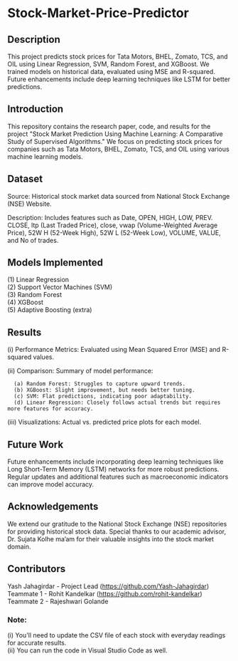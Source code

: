 # Stock-Market-Price-Predictor
## Description

This project predicts stock prices for Tata Motors, BHEL, Zomato, TCS, and OIL using Linear Regression, SVM, Random Forest, and XGBoost. We trained models on historical data, evaluated using MSE and R-squared. Future enhancements include deep learning techniques like LSTM for better predictions.

## Introduction

This repository contains the research paper, code, and results for the project "Stock Market Prediction Using Machine Learning: A Comparative Study of Supervised Algorithms." We focus on predicting stock prices for companies such as Tata Motors, BHEL, Zomato, TCS, and OIL using various machine learning models.

## Dataset

Source: Historical stock market data sourced from National Stock Exchange (NSE) Website.

Description: Includes features such as Date, OPEN, HIGH, LOW, PREV. CLOSE, ltp (Last Traded Price), close, vwap (Volume-Weighted Average Price), 52W H (52-Week High), 52W L (52-Week Low), VOLUME, VALUE, and No of trades.

## Models Implemented

(1) Linear Regression<br> 
(2) Support Vector Machines (SVM)<br>
(3) Random Forest<br>
(4) XGBoost<br>
(5) Adaptive Boosting (extra)<br> 

## Results

 (i) Performance Metrics: Evaluated using Mean Squared Error (MSE) and R-squared values.

 (ii) Comparison: Summary of model performance:

      (a) Random Forest: Struggles to capture upward trends.
      (b) XGBoost: Slight improvement, but needs better tuning.
      (c) SVM: Flat predictions, indicating poor adaptability.
      (d) Linear Regression: Closely follows actual trends but requires more features for accuracy.

 (iii) Visualizations: Actual vs. predicted price plots for each model.

## Future Work

Future enhancements include incorporating deep learning techniques like Long Short-Term Memory (LSTM) networks for more robust predictions. Regular updates and additional features such as macroeconomic indicators can improve model accuracy.

## Acknowledgements

We extend our gratitude to the National Stock Exchange (NSE) repositories for providing historical stock data. Special thanks to our academic advisor, Dr. Sujata Kolhe ma’am for their valuable insights into the stock market domain.

## Contributors

Yash Jahagirdar - Project Lead (https://github.com/Yash-Jahagirdar)<br>
Teammate 1 - Rohit Kandelkar (https://github.com/rohit-kandelkar)<br>
Teammate 2 - Rajeshwari Golande

### Note:
(i) You'll need to update the CSV file of each stock with everyday readings for accurate results.<br>
(ii) You can run the code in Visual Studio Code as well.
